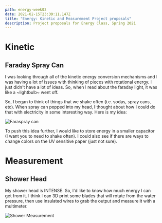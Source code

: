 ```yaml
---
path: energy-week02
date: 2021-02-15T23:39:11.147Z
title: "Energy: Kinetic and Measurement Project proposals"
description: Project proposals for Energy Class, Spring 2021
---
```

# Kinetic

## Faraday Spray Can

I was looking through all of the kinetic energy conversion mechanisms and I was having a lot of issues with thinking of pieces with rotational energy. I just didn't have a lot of ideas. So, when I read about the faraday light, it was like a ~lightbulb~ went off. 

So, I began to think of things that we shake often (i.e. sodas, spray cans, etc). When spray can popped into my head, I thought about how I could do that with electricity in some interesting way. Here is my idea:

![Faraspray can](/../assets/energy/kinetic/Faraspray.JPG)

To push this idea further, I would like to store energy in a smaller capacitor (I want you to need to shake often). I could also see if there are ways to change colors on the UV sensitive paper (just not sure).

# Measurement

## Shower Head

My shower head is INTENSE. So, I'd like to know how much energy I can get from it. I think I can 3D print some blades that will rotate from the water pressure, then use insulated wires to grab the output and measure it with a multimeter.

![Shower Measurement](/../assets/energy/measurement/shower.JPG)